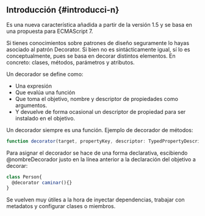 ## Introducción {#introducci-n}

Es una nueva característica añadida a partir de la versión 1.5 y se basa en una propuesta para ECMAScript 7.

Si tienes conocimientos sobre patrones de diseño seguramente lo hayas asociado al patrón Decorator. Si bien no es sintácticamente igual, sí lo es conceptualmente, pues se basa en decorar distintos elementos. En concreto: clases, métodos, parámetros y atributos.

Un decorador se define como:

*   Una expresión
*   Que evalúa una función
*   Que toma el objetivo, nombre y descriptor de propiedades como argumentos.
*   Y devuelve de forma ocasional un descriptor de propiedad para ser instalado en el objetivo.

Un decorador siempre es una función. Ejemplo de decorador de métodos:

```ts
function decorator(target, propertyKey, descriptor: TypedPropertyDescriptor< () => >){ }
```

Para asignar el decorador se hace de una forma declarativa, escibiendo @nombreDecorador justo en la línea anterior a la declaración del objetivo a decorar:

```ts
class Person{ 
  @decorator caminar(){}
}
```

Se vuelven muy útiles a la hora de inyectar dependencias, trabajar con metadatos y configurar clases o miembros.